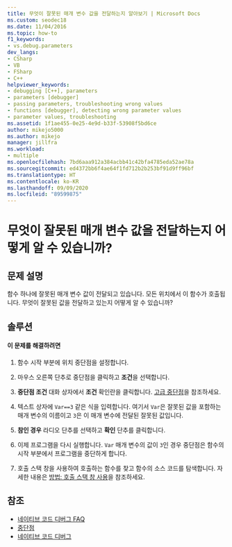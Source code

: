 ```yaml
---
title: 무엇이 잘못된 매개 변수 값을 전달하는지 알아보기 | Microsoft Docs
ms.custom: seodec18
ms.date: 11/04/2016
ms.topic: how-to
f1_keywords:
- vs.debug.parameters
dev_langs:
- CSharp
- VB
- FSharp
- C++
helpviewer_keywords:
- debugging [C++], parameters
- parameters [debugger]
- passing parameters, troubleshooting wrong values
- functions [debugger], detecting wrong parameter values
- parameter values, troubleshooting
ms.assetid: 1f1ae455-0e25-4e9d-b33f-53908f5bd6ce
author: mikejo5000
ms.author: mikejo
manager: jillfra
ms.workload:
- multiple
ms.openlocfilehash: 7bd6aaa912a384acbb41c42bfa4785eda52ae78a
ms.sourcegitcommit: ed4372bb6f4ae64f1fd712b2b253bf91d9ff96bf
ms.translationtype: HT
ms.contentlocale: ko-KR
ms.lasthandoff: 09/09/2020
ms.locfileid: "89599875"
---
```

# <a name="how-can-i-find-out-who-is-passing-a-wrong-parameter-value"></a>무엇이 잘못된 매개 변수 값을 전달하는지 어떻게 알 수 있습니까?
## <a name="problem-description"></a>문제 설명
 함수 하나에 잘못된 매개 변수 값이 전달되고 있습니다. 모든 위치에서 이 함수가 호출됩니다. 무엇이 잘못된 값을 전달하고 있는지 어떻게 알 수 있습니까?

## <a name="solution"></a>솔루션

#### <a name="to-resolve-this-problem"></a>이 문제를 해결하려면

1. 함수 시작 부분에 위치 중단점을 설정합니다.

2. 마우스 오른쪽 단추로 중단점을 클릭하고 **조건**을 선택합니다.

3. **중단점 조건** 대화 상자에서 **조건** 확인란을 클릭합니다. [고급 중단점](../debugger/using-breakpoints.md#BKMK_Specify_a_breakpoint_condition_using_a_code_expression)을 참조하세요.

4. 텍스트 상자에 `Var==3` 같은 식을 입력합니다. 여기서 `Var`은 잘못된 값을 포함하는 매개 변수의 이름이고 `3`은 이 매개 변수에 전달된 잘못된 값입니다.

5. **참인 경우** 라디오 단추를 선택하고 **확인** 단추를 클릭합니다.

6. 이제 프로그램을 다시 실행합니다. `Var` 매개 변수의 값이 `3`인 경우 중단점은 함수의 시작 부분에서 프로그램을 중단하게 합니다.

7. 호출 스택 창을 사용하여 호출하는 함수를 찾고 함수의 소스 코드를 탐색합니다. 자세한 내용은 [방법: 호출 스택 창 사용](../debugger/how-to-use-the-call-stack-window.md)을 참조하세요.

## <a name="see-also"></a>참조
- [네이티브 코드 디버그 FAQ](../debugger/debugging-native-code-faqs.md)
- [중단점](/previous-versions/ktf38f66(v=vs.100))
- [네이티브 코드 디버그](../debugger/debugging-native-code.md)